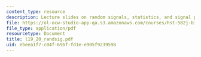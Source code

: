 ```yaml
---
content_type: resource
description: Lecture slides on random signals, statistics, and signal processing.
file: https://ol-ocw-studio-app-qa.s3.amazonaws.com/courses/hst-582j-biomedical-signal-and-image-processing-spring-2007/ebeea1f7c04f69bffd1ee905f9239598_l19_20_randsig.pdf
file_type: application/pdf
resourcetype: Document
title: l19_20_randsig.pdf
uid: ebeea1f7-c04f-69bf-fd1e-e905f9239598
---
```

